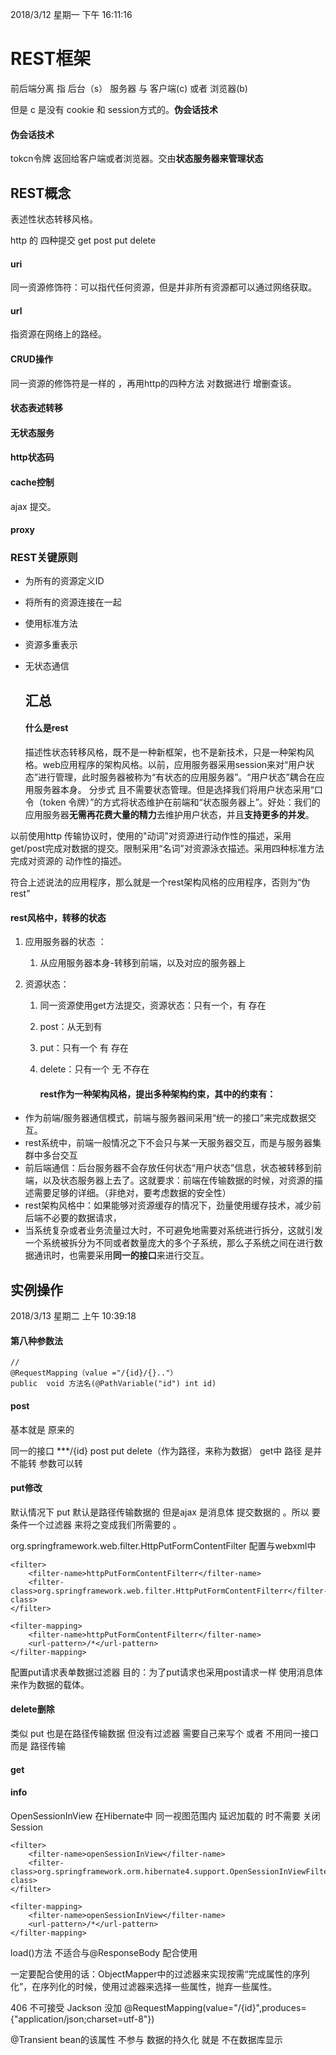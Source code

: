 2018/3/12 星期一 下午 16:11:16 

# REST框架

前后端分离   指  后台（s） 服务器  与  客户端(c)  或者 浏览器(b)

但是  c  是没有  cookie 和 session方式的。**伪会话技术**

#### 伪会话技术

tokcn令牌  返回给客户端或者浏览器。交由**状态服务器来管理状态**

## REST概念

表述性状态转移风格。

http 的 四种提交  get  post put delete

#### uri

同一资源修饰符：可以指代任何资源，但是并非所有资源都可以通过网络获取。

#### url

指资源在网络上的路经。

#### CRUD操作

同一资源的修饰符是一样的 ，再用http的四种方法 对数据进行  增删查该。

#### 状态表述转移

#### 无状态服务

#### http状态码

#### cache控制

ajax 提交。  

#### proxy

### REST关键原则

+ 为所有的资源定义ID

+ 将所有的资源连接在一起

+ 使用标准方法

+ 资源多重表示

+ 无状态通信
  
  ## 汇总
  
  #### 什么是rest
  
  描述性状态转移风格，既不是一种新框架，也不是新技术，只是一种架构风格。web应用程序的架构风格。以前，应用服务器采用session来对“用户状态”进行管理，此时服务器被称为“有状态的应用服务器”。“用户状态”耦合在应用服务器本身。  分步式  且不需要状态管理。但是选择我们将用户状态采用“口令（token 令牌）”的方式将状态维护在前端和“状态服务器上”。好处：我们的应用服务器**无需再花费大量的精力**去维护用户状态，并且**支持更多的并发**。

以前使用http 传输协议时，使用的"动词"对资源进行动作性的描述，采用get/post完成对数据的提交。限制采用“名词”对资源泳衣描述。采用四种标准方法完成对资源的 动作性的描述。

符合上述说法的应用程序，那么就是一个rest架构风格的应用程序，否则为“伪rest”

#### rest风格中，转移的状态

1. 应用服务器的状态 ：
   
   1. 从应用服务器本身-转移到前端，以及对应的服务器上

2. 资源状态：
   
   1. 同一资源使用get方法提交，资源状态：只有一个，有   存在
   
   2. post：从无到有
   
   3. put：只有一个   有  存在
   
   4. delete：只有一个  无  不存在
      
      #### rest作为一种架构风格，提出多种架构约束，其中的约束有：
+ 作为前端/服务器通信模式，前端与服务器间采用“统一的接口”来完成数据交互。
+ rest系统中，前端一般情况之下不会只与某一天服务器交互，而是与服务器集群中多台交互
+ 前后端通信：后台服务器不会存放任何状态“用户状态”信息，状态被转移到前端，以及状态服务器上去了。这就要求：前端在传输数据的时候，对资源的描述需要足够的详细。（非绝对，要考虑数据的安全性）
+ rest架构风格中：如果能够对资源缓存的情况下，劲量使用缓存技术，减少前后端不必要的数据请求，
+ 当系统复杂或者业务流量过大时，不可避免地需要对系统进行拆分，这就引发一个系统被拆分为不同或者数量庞大的多个子系统，那么子系统之间在进行数据通讯时，也需要采用**同一的接口**来进行交互。

## 实例操作

2018/3/13 星期二 上午 10:39:18 

#### 第八种参数法

    //
    @RequestMapping（value ="/{id}/{}.."）
    public  void 方法名(@PathVariable("id") int id)

#### post

基本就是  原来的  

同一的接口  ***/{id}    post put delete（作为路径，来称为数据）  get中 路径 是并不能转  参数可以转

#### put修改

默认情况下  put 默认是路径传输数据的    但是ajax  是消息体 提交数据的 。所以 要条件一个过滤器  来将之变成我们所需要的 。

org.springframework.web.filter.HttpPutFormContentFilter 配置与webxml中

    <filter>
        <filter-name>httpPutFormContentFilterr</filter-name>
        <filter-class>org.springframework.web.filter.HttpPutFormContentFilterr</filter-class>
    </filter>
    
    <filter-mapping>
        <filter-name>httpPutFormContentFilterr</filter-name>
        <url-pattern>/*</url-pattern>
    </filter-mapping>

配置put请求表单数据过滤器 目的：为了put请求也采用post请求一样 使用消息体来作为数据的载体。

#### delete删除

类似  put    也是在路径传输数据  但没有过滤器  需要自己来写个  或者  不用同一接口  而是 路径传输

#### get

#### info

OpenSessionInView  在Hibernate中    同一视图范围内  延迟加载的  时不需要 关闭   Session

    <filter>
        <filter-name>openSessionInView</filter-name>
        <filter-class>org.springframework.orm.hibernate4.support.OpenSessionInViewFilter</filter-class>
    </filter>
    
    <filter-mapping>
        <filter-name>openSessionInView</filter-name>
        <url-pattern>/*</url-pattern>
    </filter-mapping>

load()方法  不适合与@ResponseBody 配合使用 

一定要配合使用的话：ObjectMapper中的过滤器来实现按需“完成属性的序列化”，在序列化的时候，使用过滤器来选择一些属性，抛弃一些属性。

406   不可接受   Jackson 没加   @RequestMapping(value="/{id}",produces= {"application/json;charset=utf-8"})

@Transient   bean的该属性 不参与 数据的持久化  就是 不在数据库显示   